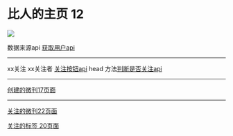 # 比人的主页 12

![](http://wx3.sinaimg.cn/mw690/625e5890ly1femp7y1u13j216o1kwqmt.jpg)

数据来源api [获取用户api](https://github.com/zhangshanhai/readthis-api/blob/master/doc/users.md#%E8%8E%B7%E5%8F%96%E7%94%A8%E6%88%B7)

----



xx关注 xx关注者   [关注按钮api](https://github.com/zhangshanhai/readthis-api/blob/master/doc/users.md#%E6%B7%BB%E5%8A%A0%E5%81%B6%E5%83%8F) head 方法[判断是否关注api](https://github.com/zhangshanhai/readthis-api/blob/master/doc/users.md#%E8%8E%B7%E5%8F%96%E5%81%B6%E5%83%8F)

---

[创建的微刊17页面](https://github.com/zhangshanhai/readthis-web/blob/master/pm/17.md)

---

[关注的微刊22页面](https://github.com/zhangshanhai/readthis-web/blob/master/pm/22.md)

[关注的标签 20页面](https://github.com/zhangshanhai/readthis-web/blob/master/pm/20.md) 